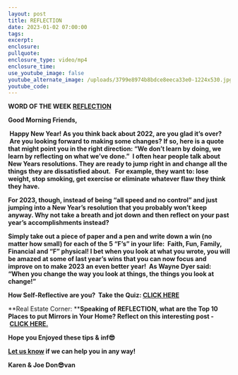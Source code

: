 ```yaml
---
layout: post
title: REFLECTION
date: 2023-01-02 07:00:00
tags:
excerpt:
enclosure:
pullquote:
enclosure_type: video/mp4
enclosure_time:
use_youtube_image: false
youtube_alternate_image: /uploads/3799e8974b8bdce8eeca33e0-1224x530.jpg
youtube_code:
---
```

**WORD OF THE WEEK&nbsp;[REFLECTION](https://www.merriam-webster.com/dictionary/reflection)**

**Good Morning Friends,**

**&nbsp;Happy New Year\! As you think back about 2022, are you glad it’s over? &nbsp;Are you looking forward to making some changes? If so, here is a quote that might point you in the right direction: “We don’t learn by doing, we learn by reflecting on what we’ve done.” &nbsp;I often hear people talk about New Years resolutions. They are ready to jump right in and change all the things they are dissatisfied about. &nbsp; For example, they want to: lose weight, stop smoking, get exercise or eliminate whatever flaw they think they have.**

**For 2023, though, instead of being “all speed and no control” and just jumping into a New Year’s resolution that you probably won’t keep anyway. Why not take a breath and jot down and then reflect on your past year’s accomplishments instead?**

**Simply take out a piece of paper and a pen and write down a win (no matter how small) for each of the 5 “F’s” in your life:&nbsp; Faith, Fun, Family, Financial and “F” physical\! I bet when you look at what you wrote, you will be amazed at some of last year’s wins that you can now focus and improve on to make 2023 an even better year\!&nbsp; As Wayne Dyer said: “When you change the way you look at things, the things you look at change\!”**

**How Self-Reflective are you?&nbsp; Take the Quiz:&nbsp;[CLICK HERE](https://www.proprofs.com/quiz-school/personality/quizshow.php?title=reflective-practice&amp;q=1)**

**Real Estate Corner:&nbsp;****Speaking of REFLECTION, what are the Top 10 Places to put Mirrors in Your Home? Reflect on this interesting post -&nbsp;[CLICK HERE.](https://www.homestratosphere.com/put-mirrors-in-house/)**

**Hope you Enjoyed these tips & inf😎**

**[Let us know](https://longislandrealestatevideoblog.com/contact)&nbsp;if we can help you in any way\!&nbsp;**

**Karen & Joe Don😎van&nbsp;**&nbsp;